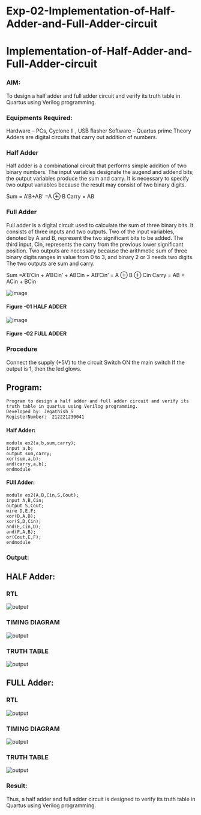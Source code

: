 # Exp-02-Implementation-of-Half-Adder-and-Full-Adder-circuit

# Implementation-of-Half-Adder-and-Full-Adder-circuit
### AIM:
To design a half adder and full adder circuit and verify its truth table in Quartus using Verilog programming.

### Equipments Required:
Hardware – PCs, Cyclone II , USB flasher
Software – Quartus prime
Theory
Adders are digital circuits that carry out addition of numbers.

### Half Adder
Half adder is a combinational circuit that performs simple addition of two binary numbers. The input variables designate the augend and addend bits; the output variables produce the sum and carry. It is necessary to specify two output variables because the result may consist of two binary digits.

Sum = A’B+AB’ =A ⊕ B Carry = AB

### Full Adder
Full adder is a digital circuit used to calculate the sum of three binary bits. It consists of three inputs and two outputs. Two of the input variables, denoted by A and B, represent the two significant bits to be added. The third input, Cin, represents the carry from the previous lower significant position. Two outputs are necessary because the arithmetic sum of three binary digits ranges in value from 0 to 3, and binary 2 or 3 needs two digits. The two outputs are sum and carry.

Sum =A’B’Cin + A’BCin’ + ABCin + AB’Cin’ = A ⊕ B ⊕ Cin Carry = AB + ACin + BCin

 ![image](https://user-images.githubusercontent.com/36288975/163552156-a13e5a56-c638-4110-97d9-8896907c8d25.png)

#### Figure -01 HALF ADDER 


![image](https://user-images.githubusercontent.com/36288975/163552057-b3547877-6d07-45b4-b7e0-bcfebfad9e1d.png)

#### Figure -02 FULL ADDER 

### Procedure

Connect the supply (+5V) to the circuit
Switch ON the main switch
If the output is 1, then the led glows.

## Program:
```
Program to design a half adder and full adder circuit and verify its truth table in quartus using Verilog programming.
Developed by: Jegathish S
RegisterNumber:  212221230041
```
#### Half Adder:
```
module ex2(a,b,sum,carry);
input a,b;
output sum,carry;
xor(sum,a,b);
and(carry,a,b);
endmodule
```

#### FUll Adder:
```
module ex2(A,B,Cin,S,Cout);
input A,B,Cin;
output S,Cout;
wire D,E,F;
xor(D,A,B);
xor(S,D,Cin);
and(E,Cin,D);
and(F,A,B);
or(Cout,E,F);
endmodule
```

### Output:

## HALF Adder:
### RTL
![output](half_rtl.png)
### TIMING DIAGRAM
![output](half_time.png)
### TRUTH TABLE 
![output](HALF_TT.png)

## FULL Adder:
### RTL
![output](full_rtl.png)
### TIMING DIAGRAM
![output](full_time.png)


### TRUTH TABLE 
![output](FULL_TT.png)
### Result:
Thus, a half adder and full adder circuit is designed to verify its truth table in Quartus using Verilog programming.
